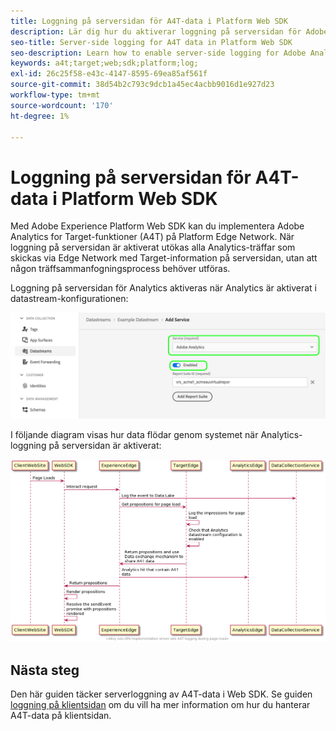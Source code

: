 ```yaml
---
title: Loggning på serversidan för A4T-data i Platform Web SDK
description: Lär dig hur du aktiverar loggning på serversidan för Adobe Analytics for Target (A4T) med Experience Platform Web SDK.
seo-title: Server-side logging for A4T data in Platform Web SDK
seo-description: Learn how to enable server-side logging for Adobe Analytics for Target (A4T) using the Experience Platform Web SDK.
keywords: a4t;target;web;sdk;platform;log;
exl-id: 26c25f58-e43c-4147-8595-69ea85af561f
source-git-commit: 38d54b2c793c9dcb1a45ec4acbb9016d1e927d23
workflow-type: tm+mt
source-wordcount: '170'
ht-degree: 1%

---
```


# Loggning på serversidan för A4T-data i Platform Web SDK

Med Adobe Experience Platform Web SDK kan du implementera Adobe Analytics for Target-funktioner (A4T) på Platform Edge Network. När loggning på serversidan är aktiverat utökas alla Analytics-träffar som skickas via Edge Network med Target-information på serversidan, utan att någon träffsammanfogningsprocess behöver utföras.

Loggning på serversidan för Analytics aktiveras när Analytics är aktiverat i datastream-konfigurationen:

![Analysdataströmskonfiguration har aktiverats](../assets/enable-analytics-datastream.png)

I följande diagram visas hur data flödar genom systemet när Analytics-loggning på serversidan är aktiverat:

![Loggningsflöde på serversidan](../assets/analytics-server-side-logging.png)

## Nästa steg

Den här guiden täcker serverloggning av A4T-data i Web SDK. Se guiden [loggning på klientsidan](./client-side.md) om du vill ha mer information om hur du hanterar A4T-data på klientsidan.
